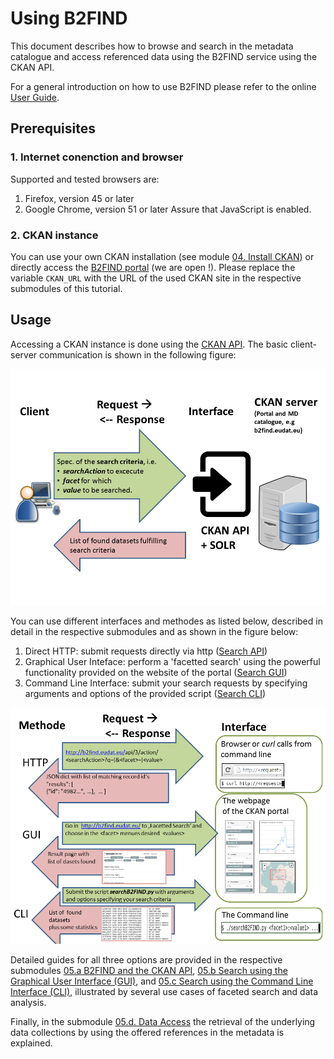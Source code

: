 # Using B2FIND
This document describes how to browse and search in the metadata catalogue and access referenced data using the B2FIND service using the CKAN API.

For a general introduction on how to use B2FIND please refer to the online [User Guide](https://eudat.eu/services/userdoc/b2find-usage#UserDocumentation-B2FIND-HowtofindandaccessdatausingB2FIND).

## Prerequisites

### 1. Internet conenction and browser
Supported and tested browsers are:
1. Firefox, version 45 or later
2. Google Chrome, version 51 or later
Assure that JavaScript is enabled. 

### 2. CKAN instance
You can use your own CKAN installation (see module [04. Install CKAN](./04-install-CKAN.md)) or directly access the [B2FIND portal](http://b2find.eudat.eu) (we are open !). Please replace the variable `CKAN_URL` with the URL of the used CKAN site in the respective submodules of this tutorial.

## Usage
Accessing a CKAN instance is done using the [CKAN API](http://docs.ckan.org/en/latest/api/). The basic client-server communication is shown in the following figure:

<img align="centre" src="img/CKAN_API_ClientServer.png" width="800px">

You can use different interfaces and methodes as listed below, described in detail in the respective submodules and as shown in the figure below:

1. Direct HTTP: submit requests directly via http ([Search API](./05.a-search-API.md))
2. Graphical User Inteface: perform a 'facetted search' using the powerful functionality provided on the website of the portal ([Search GUI](./05.b-search-GUI.md))
3. Command Line Interface: submit your search requests by specifying arguments and options of the provided script ([Search CLI](./05.c-search-CLI.md))

<img align="centre" src="img/CKAN_API_Methods.png" width="800px">


Detailed guides for all three options are provided in the respective submodules [05.a B2FIND and the CKAN API](05.a-search-API.md), [05.b Search using the Graphical User Interface (GUI)](05.b-search-GUI.md), and [05.c Search using the Command Line Interface (CLI)](05.c-search-CLI.md), illustrated by several use cases of faceted search and data analysis.

Finally, in the submodule [05.d. Data Access](./05.d-data-access.md) the retrieval of the underlying data collections by using the offered references in the metadata is explained.
